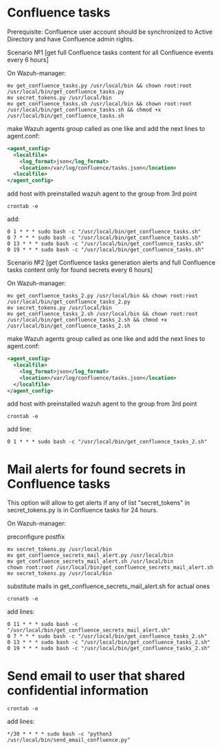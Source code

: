 # Confluence tasks

Prerequisite: Confluence user account should be synchronized to Active Directory and have Confluence admin rights.

Scenario №1 [get full Confluence tasks content for all Confluence events every 6 hours]

On Wazuh-manager:
```
mv get_confluence_tasks.py /usr/local/bin && chown root:root /usr/local/bin/get_confluence_tasks.py
mv secret_tokens.py /usr/local/bin
mv get_confluence_tasks.sh /usr/local/bin && chown root:root /usr/local/bin/get_confluence_tasks.sh && chmod +x /usr/local/bin/get_confluence_tasks.sh
```    
make Wazuh agents group called as one like and add the next lines to agent.conf:

```xml
<agent_config>
  <localfile>
    <log_format>json</log_format>
    <location>/var/log/confluence/tasks.json</location>
  <localfile>
</agent_config>
```
add host with preinstalled wazuh agent to the group from 3rd point
```
crontab -e
```
add:
```
0 1 * * * sudo bash -c "/usr/local/bin/get_confluence_tasks.sh"
0 7 * * * sudo bash -c "/usr/local/bin/get_confluence_tasks.sh"
0 13 * * * sudo bash -c "/usr/local/bin/get_confluence_tasks.sh"
0 19 * * * sudo bash -c "/usr/local/bin/get_confluence_tasks.sh"
```
Scenario №2 [get Confluence tasks generation alerts and full Confluence tasks content only for found secrets every 6 hours]

On Wazuh-manager:
```
mv get_confluence_tasks_2.py /usr/local/bin && chown root:root /usr/local/bin/get_confluence_tasks_2.py
mv secret_tokens.py /usr/local/bin
mv get_confluence_tasks_2.sh /usr/local/bin && chown root:root /usr/local/bin/get_confluence_tasks_2.sh && chmod +x /usr/local/bin/get_confluence_tasks_2.sh
```
make Wazuh agents group called as one like and add the next lines to agent.conf:
```xml
<agent_config>
  <localfile>
    <log_format>json</log_format>
    <location>/var/log/confluence/tasks.json</location>
  </localfile>
</agent_config>
```
add host with preinstalled wazuh agent to the group from 3rd point
```
crontab -e
```
add line:
```
0 1 * * * sudo bash -c "/usr/local/bin/get_confluence_tasks_2.sh"
```
# Mail alerts for found secrets in Confluence tasks

This option will allow to get alerts if any of list "secret_tokens" in secret_tokens.py is in Confluence tasks for 24 hours.

On Wazuh-manager:

preconfigure postfix
```
mv secret_tokens.py /usr/local/bin
mv get_confluence_secrets_mail_alert.py /usr/local/bin
mv get_confluence_secrets_mail_alert.sh /usr/local/bin
chown root:root /usr/local/bin/get_confluence_secrets_mail_alert.sh
mv secret_tokens.py /usr/local/bin
```
substitute mails in get_confluence_secrets_mail_alert.sh for actual ones
```
cronatb -e
```
add lines:
```
0 11 * * * sudo bash -c "/usr/local/bin/get_confluence_secrets_mail_alert.sh"
0 7 * * * sudo bash -c "/usr/local/bin/get_confluence_tasks_2.sh"
0 13 * * * sudo bash -c "/usr/local/bin/get_confluence_tasks_2.sh"
0 19 * * * sudo bash -c "/usr/local/bin/get_confluence_tasks_2.sh"
```
# Send email to user that shared confidential information

```
crontab -e
```
add lines:
```
*/30 * * * * sudo bash -c "python3 /usr/local/bin/send_email_confluence.py"
```

